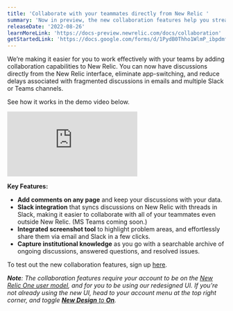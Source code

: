 ```yaml
---
title: 'Collaborate with your teammates directly from New Relic ' 
summary: 'Now in preview, the new collaboration features help you streamline your workflow and resolve issues faster by keeping discussions along-side your data.' 
releaseDate: '2022-08-26' 
learnMoreLink: 'https://docs-preview.newrelic.com/docs/collaboration' 
getStartedLink: 'https://docs.google.com/forms/d/1PydB0Thho1WlmP_ibpdmfr8XxWh831zZMldW5Ua7z4E/viewform?edit_requested%3Dtrue&sa=D&source=docs&ust=1661358843794288&usg=AOvVaw3rDw6FOHcodTKEWceBhwfr'
---
```

We’re making it easier for you to work effectively with your teams by adding collaboration capabilities to New Relic. You can now have discussions directly from the New Relic interface, eliminate app-switching, and reduce delays associated with fragmented discussions in emails and multiple Slack or Teams channels.

See how it works in the demo video below.

<iframe src="https://fast.wistia.net/embed/iframe/m4b6y854wi" allow="accelerometer; autoplay; encrypted-media; gyroscope; picture-in-picture" frameBorder="0" allowfullscreen="" class="css-1b4920d"></iframe>

**Key Features:**
* **Add comments on any page** and keep your discussions with your data.
* **Slack integration** that syncs discussions on New Relic with threads in Slack, making it easier to collaborate with all of your teammates even outside New Relic. (MS Teams coming soon.)
* **Integrated screenshot tool** to highlight problem areas, and effortlessly share them via email and Slack in a few clicks.
* **Capture institutional knowledge** as you go with a searchable archive of ongoing discussions, answered questions, and resolved issues. 

To test out the new collaboration features, sign up [here](https://docs.google.com/forms/d/1PydB0Thho1WlmP_ibpdmfr8XxWh831zZMldW5Ua7z4E/viewform?edit_requested=true). 

_**Note**: The collaboration features require your account to be on the [New Relic One user model](https://docs.newrelic.com/docs/accounts/original-accounts-billing/original-users-roles/user-migration/), and for you to be using our redesigned UI. If you’re not already using the new UI, head to your account menu at the top right corner, and toggle [**New Design** to **On**](https://docs.newrelic.com/docs/new-relic-solutions/new-relic-one/new-navigation-transition-guide/)._
